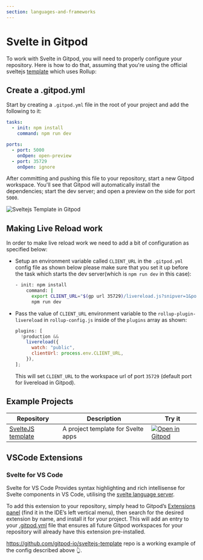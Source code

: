 ```yaml
---
section: languages-and-frameworks
---
```


# Svelte in Gitpod

To work with Svelte in Gitpod, you will need to properly configure your repository. Here is how to do that, assuming that you're using the official sveltejs [template](https://github.com/sveltejs/template) which uses Rollup:

## Create a .gitpod.yml

Start by creating a `.gitpod.yml` file in the root of your project and add the following to it:

```yml
tasks:
  - init: npm install
    command: npm run dev

ports:
  - port: 5000
    onOpen: open-preview
  - port: 35729
    onOpen: ignore
```

After committing and pushing this file to your repository, start a new Gitpod workspace. You'll see that Gitpod will automatically install the dependencies; start the dev server; and open a preview on the side for port `5000`.

![Sveltejs Template in Gitpod](.../../../static/images/docs/svelte-template-in-gitpod.png)

## Making Live Reload work

In order to make live reload work we need to add a bit of configuration as specified below:

- Setup an environment variable called `CLIENT_URL` in the `.gitpod.yml` config file as shown below please make sure that you set it up before the task which starts the dev server(which is `npm run dev` in this case):

  ```bash
  - init: npm install
      command: |
        export CLIENT_URL="$(gp url 35729)/livereload.js?snipver=1&port=443"
        npm run dev
  ```

- Pass the value of `CLIENT_URL` environment variable to the `rollup-plugin-livereload` in `rollup-config.js` inside of the `plugins` array as shown:
  ```js
  plugins: [
    !production &&
      livereload({
        watch: "public",
        clientUrl: process.env.CLIENT_URL,
      }),
  ];
  ```
  This will set `CLIENT_URL` to the workspace url of port `35729` (default port for livereload in Gitpod).

## Example Projects

<div class="table-container">

| Repository                                                          | Description                        | Try it                                                                                                                              |
| ------------------------------------------------------------------- | ---------------------------------- | ----------------------------------------------------------------------------------------------------------------------------------- |
| [SvelteJS template](https://github.com/gitpod-io/sveltejs-template) | A project template for Svelte apps | [![Open in Gitpod](https://gitpod.io/button/open-in-gitpod.svg)](https://gitpod.io/#https://github.com/gitpod-io/sveltejs-template) |

</div>

## VSCode Extensions

### Svelte for VS Code

Svelte for VS Code Provides syntax highlighting and rich intellisense for Svelte components in VS Code, utilising the [svelte language server](https://github.com/sveltejs/language-tools/tree/master/packages/language-server).

To add this extension to your repository, simply head to Gitpod’s [Extensions panel](https://www.gitpod.io/docs/vscode-extensions) (find it in the IDE’s left vertical menu), then search for the desired extension by name, and install it for your project. This will add an entry to your [.gitpod.yml](https://www.gitpod.io/docs/config-gitpod-file/) file that ensures all future Gitpod workspaces for your repository will already have this extension pre-installed.

https://github.com/gitpod-io/sveltejs-template repo is a working example of the config described above <span aria-hidden="true">👆</span>.
